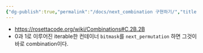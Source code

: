 ```yaml
---
{"dg-publish":true,"permalink":"/docs/next_combination 구현하기/","title":"next_combination 구현하기"}
---
```


- https://rosettacode.org/wiki/Combinations#C.2B.2B
- 0과 1로 이루어진 iterable한 컨테이너 `bitmask`를 `next_permutation` 하면 그것이 바로 combination이다.
